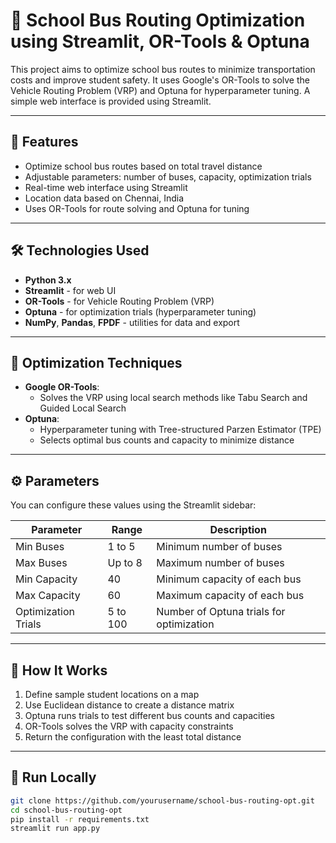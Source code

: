 # 🚌 School Bus Routing Optimization using Streamlit, OR-Tools & Optuna

This project aims to optimize school bus routes to minimize transportation costs and improve student safety. It uses Google's OR-Tools to solve the Vehicle Routing Problem (VRP) and Optuna for hyperparameter tuning. A simple web interface is provided using Streamlit.

---

## 🚀 Features

- Optimize school bus routes based on total travel distance
- Adjustable parameters: number of buses, capacity, optimization trials
- Real-time web interface using Streamlit
- Location data based on Chennai, India
- Uses OR-Tools for route solving and Optuna for tuning

---

## 🛠 Technologies Used

- **Python 3.x**
- **Streamlit** - for web UI
- **OR-Tools** - for Vehicle Routing Problem (VRP)
- **Optuna** - for optimization trials (hyperparameter tuning)
- **NumPy**, **Pandas**, **FPDF** - utilities for data and export

---

## 🧪 Optimization Techniques

- **Google OR-Tools**:
  - Solves the VRP using local search methods like Tabu Search and Guided Local Search
- **Optuna**:
  - Hyperparameter tuning with Tree-structured Parzen Estimator (TPE)
  - Selects optimal bus counts and capacity to minimize distance

---

## ⚙️ Parameters

You can configure these values using the Streamlit sidebar:

| Parameter             | Range            | Description                              |
|-----------------------|------------------|------------------------------------------|
| Min Buses             | 1 to 5           | Minimum number of buses                  |
| Max Buses             | Up to 8          | Maximum number of buses                  |
| Min Capacity          | 40               | Minimum capacity of each bus             |
| Max Capacity          | 60               | Maximum capacity of each bus             |
| Optimization Trials   | 5 to 100         | Number of Optuna trials for optimization |

---
## 🧩 How It Works

1. Define sample student locations on a map
2. Use Euclidean distance to create a distance matrix
3. Optuna runs trials to test different bus counts and capacities
4. OR-Tools solves the VRP with capacity constraints
5. Return the configuration with the least total distance

---

## 📂 Run Locally

```bash
git clone https://github.com/yourusername/school-bus-routing-opt.git
cd school-bus-routing-opt
pip install -r requirements.txt
streamlit run app.py
